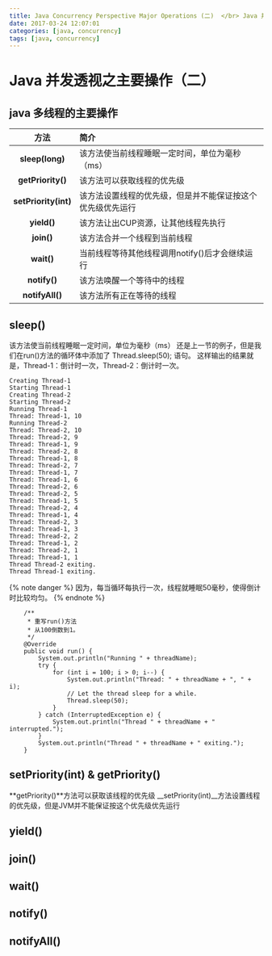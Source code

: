 ```yaml
---
title: Java Concurrency Perspective Major Operations (二)  </br> Java 并发透视之主要操作（二）
date: 2017-03-24 12:07:01
categories: [java, concurrency]
tags: [java, concurrency]
---
```


# Java 并发透视之主要操作（二）


## java 多线程的主要操作

|方法|简介|
|:----:|:----|
|**sleep(long)**|该方法使当前线程睡眠一定时间，单位为毫秒（ms）|
|**getPriority()**|该方法可以获取线程的优先级|
|**setPriority(int)**|该方法设置线程的优先级，但是并不能保证按这个优先级优先运行|
|**yield()**|该方法让出CUP资源，让其他线程先执行|
|**join()**|该方法合并一个线程到当前线程|
|**wait()**|当前线程等待其他线程调用notify()后才会继续运行|
|**notify()**|该方法唤醒一个等待中的线程|
|**notifyAll()**|该方法所有正在等待的线程|

## sleep()
该方法使当前线程睡眠一定时间，单位为毫秒（ms）
还是上一节的例子，但是我们在run()方法的循环体中添加了 Thread.sleep(50); 语句。
这样输出的结果就是，Thread-1：倒计时一次，Thread-2：倒计时一次。
```properties
Creating Thread-1
Starting Thread-1
Creating Thread-2
Starting Thread-2
Running Thread-1
Thread: Thread-1, 10
Running Thread-2
Thread: Thread-2, 10
Thread: Thread-2, 9
Thread: Thread-1, 9
Thread: Thread-2, 8
Thread: Thread-1, 8
Thread: Thread-2, 7
Thread: Thread-1, 7
Thread: Thread-1, 6
Thread: Thread-2, 6
Thread: Thread-2, 5
Thread: Thread-1, 5
Thread: Thread-2, 4
Thread: Thread-1, 4
Thread: Thread-2, 3
Thread: Thread-1, 3
Thread: Thread-2, 2
Thread: Thread-1, 2
Thread: Thread-2, 1
Thread: Thread-1, 1
Thread Thread-2 exiting.
Thread Thread-1 exiting.
```
{% note danger %}
因为，每当循环每执行一次，线程就睡眠50毫秒，使得倒计时比较均匀。
{% endnote %}

```
    /**
     * 重写run()方法
     * 从100倒数到1。
     */
    @Override
    public void run() {
        System.out.println("Running " + threadName);
        try {
            for (int i = 100; i > 0; i--) {
                System.out.println("Thread: " + threadName + ", " + i);
                // Let the thread sleep for a while.
                Thread.sleep(50);
            }
        } catch (InterruptedException e) {
            System.out.println("Thread " + threadName + " interrupted.");
        }
        System.out.println("Thread " + threadName + " exiting.");
    }

```

## setPriority(int) & getPriority()
**getPriority()**方法可以获取该线程的优先级
__setPriority(int)__方法设置线程的优先级，但是JVM并不能保证按这个优先级优先运行

## yield()

## join()

## wait()

## notify()

## notifyAll()

    